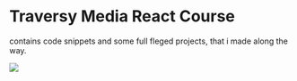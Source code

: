 # Traversy Media React Course

contains code snippets and some full fleged projects, that i made along the way.

<img src="https://i.pinimg.com/736x/a3/c7/35/a3c7357e33061a3fc4f43fdd2622cbfb.gif">
